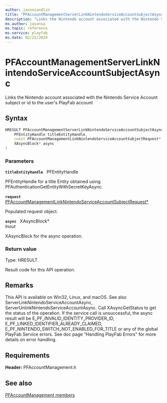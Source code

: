 ```yaml
---
author: jasonsandlin
title: "PFAccountManagementServerLinkNintendoServiceAccountSubjectAsync"
description: "Links the Nintendo account associated with the Nintendo Service Account subject or id to the user's PlayFab account"
ms.author: jasonsa
ms.topic: reference
ms.service: playfab
ms.date: 02/22/2024
---
```


# PFAccountManagementServerLinkNintendoServiceAccountSubjectAsync  

Links the Nintendo account associated with the Nintendo Service Account subject or id to the user's PlayFab account  

## Syntax  
  
```cpp
HRESULT PFAccountManagementServerLinkNintendoServiceAccountSubjectAsync(  
    PFEntityHandle titleEntityHandle,  
    const PFAccountManagementLinkNintendoServiceAccountSubjectRequest* request,  
    XAsyncBlock* async  
)  
```  
  
### Parameters  
  
**`titleEntityHandle`** &nbsp; PFEntityHandle  
  
PFEntityHandle for a title Entity obtained using PFAuthenticationGetEntityWithSecretKeyAsync.  
  
**`request`** &nbsp; [PFAccountManagementLinkNintendoServiceAccountSubjectRequest*](../../pfaccountmanagementtypes/structs/pfaccountmanagementlinknintendoserviceaccountsubjectrequest.md)  
  
Populated request object.  
  
**`async`** &nbsp; XAsyncBlock*  
*_Inout_*  
  
XAsyncBlock for the async operation.  
  
  
### Return value
Type: HRESULT
  
Result code for this API operation.
  
## Remarks  
  
This API is available on Win32, Linux, and macOS. See also ServerLinkNintendoServiceAccountAsync, ServerUnlinkNintendoServiceAccountAsync. Call XAsyncGetStatus to get the status of the operation. If the service call is unsuccessful, the async result will be E_PF_INVALID_IDENTITY_PROVIDER_ID, E_PF_LINKED_IDENTIFIER_ALREADY_CLAIMED, E_PF_NINTENDO_SWITCH_NOT_ENABLED_FOR_TITLE or any of the global PlayFab Service errors. See doc page "Handling PlayFab Errors" for more details on error handling.
  
## Requirements  
  
**Header:** PFAccountManagement.h
  
## See also  
[PFAccountManagement members](../pfaccountmanagement_members.md)  

  
  
